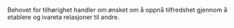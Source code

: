 Behovet for tilhørighet handler om ønsket om å oppnå tilfredshet gjennom å etablere og ivareta relasjoner til andre.